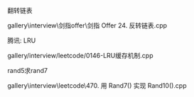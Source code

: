 

翻转链表

gallery\interview\剑指offer\剑指 Offer 24. 反转链表.cpp


腾讯:
LRU

gallery/interview/leetcode/0146-LRU缓存机制.cpp


rand5求rand7

gallery\interview\leetcode\470. 用 Rand7() 实现 Rand10().cpp

